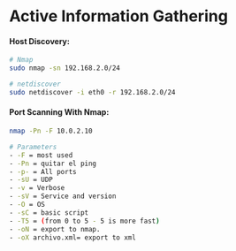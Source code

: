 # Active Information Gathering
#### Host Discovery:
````bash
# Nmap
sudo nmap -sn 192.168.2.0/24

# netdiscover
sudo netdiscover -i eth0 -r 192.168.2.0/24
````
#### Port Scanning With Nmap:
````bash
nmap -Pn -F 10.0.2.10

# Parameters
- -F = most used
- -Pn = quitar el ping
- -p- = All ports
- -sU = UDP
- -v = Verbose
- -sV = Service and version
- -O = OS
- -sC = basic script
- -T5 = (from 0 to 5 - 5 is more fast)
- -oN = export to nmap.
- -oX archivo.xml= export to xml
````
